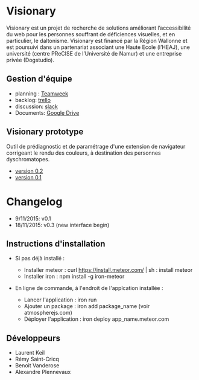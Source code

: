 # Visionary
Visionary est un projet de recherche de solutions améliorant l’accessibilité du web pour les personnes souffrant de déficiences visuelles, et en particulier, le daltonisme. 
 Visionary est financé par la Région Wallonne et est poursuivi dans un partenariat associant une Haute Ecole (l’HEAJ), 
 une université (centre PReCISE de l’Université de Namur) et une entreprise privée (Dogstudio). 

## Gestion d'équipe
- planning : [Teamweek](https://app.teamweek.com/#timeline)
- backlog: [trello](https://trello.com/b/yaTQVddl/visionary)
- discussion: [slack](https://visionary-heaj.slack.com) 
- Documents: [Google Drive](https://drive.google.com/drive/u/0/folders/0BxEweVeh8HjjZGFJZzNFd3hvdG8)

## Visionary prototype
Outil de prédiagnostic et de paramétrage d'une extension de navigateur corrigeant le rendu des couleurs, à destination des personnes dyschromatopes.

- [version 0.2](http://visionary-test.meteor.com/)
- [version 0.1](http://visionaryv1.meteor.com/)

# Changelog

- 9/11/2015: v0.1
- 18/11/2015: v0.3 (new interface begin)

## Instructions d'installation
- Si pas déjà installé :

	* Installer meteor : curl https://install.meteor.com/ | sh : install meteor
	* Installer iron : npm install -g iron-meteor   
  
- En ligne de commande, à l'endroit de l'applcation installée :
            
	* Lancer l'application : iron run
	* Ajouter un package : iron add package_name (voir atmospherejs.com)
	* Déployer l'application : iron deploy app_name.meteor.com

## Développeurs
- Laurent Keil
- Rémy Saint-Cricq
- Benoit Vanderose
- Alexandre Plennevaux
